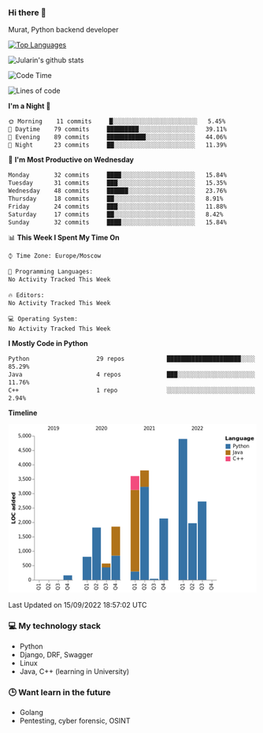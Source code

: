 ### Hi there 👋

Murat, Python backend developer

[![Top Languages](https://github-readme-stats.vercel.app/api/top-langs/?username=Jularin&layout=compact)]()

![Jularin's github stats](https://github-readme-stats.vercel.app/api?username=Jularin&show_icons=true&include_all_commits=true&count_private=true)

<!--START_SECTION:waka-->
![Code Time](http://img.shields.io/badge/Code%20Time-218%20hrs%2050%20mins-blue)

![Lines of code](https://img.shields.io/badge/From%20Hello%20World%20I%27ve%20Written-24%20Thousand%20lines%20of%20code-blue)

**I'm a Night 🦉** 

```text
🌞 Morning    11 commits     █░░░░░░░░░░░░░░░░░░░░░░░░   5.45% 
🌆 Daytime    79 commits     █████████░░░░░░░░░░░░░░░░   39.11% 
🌃 Evening    89 commits     ███████████░░░░░░░░░░░░░░   44.06% 
🌙 Night      23 commits     ██░░░░░░░░░░░░░░░░░░░░░░░   11.39%

```
📅 **I'm Most Productive on Wednesday** 

```text
Monday       32 commits     ████░░░░░░░░░░░░░░░░░░░░░   15.84% 
Tuesday      31 commits     ███░░░░░░░░░░░░░░░░░░░░░░   15.35% 
Wednesday    48 commits     ██████░░░░░░░░░░░░░░░░░░░   23.76% 
Thursday     18 commits     ██░░░░░░░░░░░░░░░░░░░░░░░   8.91% 
Friday       24 commits     ███░░░░░░░░░░░░░░░░░░░░░░   11.88% 
Saturday     17 commits     ██░░░░░░░░░░░░░░░░░░░░░░░   8.42% 
Sunday       32 commits     ████░░░░░░░░░░░░░░░░░░░░░   15.84%

```


📊 **This Week I Spent My Time On** 

```text
⌚︎ Time Zone: Europe/Moscow

💬 Programming Languages: 
No Activity Tracked This Week

🔥 Editors: 
No Activity Tracked This Week

💻 Operating System: 
No Activity Tracked This Week

```

**I Mostly Code in Python** 

```text
Python                   29 repos            █████████████████████░░░░   85.29% 
Java                     4 repos             ███░░░░░░░░░░░░░░░░░░░░░░   11.76% 
C++                      1 repo              ░░░░░░░░░░░░░░░░░░░░░░░░░   2.94%

```


**Timeline**

![Chart not found](https://raw.githubusercontent.com/Jularin/Jularin/main/charts/bar_graph.png) 


 Last Updated on 15/09/2022 18:57:02 UTC
<!--END_SECTION:waka-->

### 💻 My technology stack
 - Python
 - Django, DRF, Swagger
 - Linux 
 - Java, C++ (learning in University)

### 🕒 Want learn in the future
 - Golang
 - Pentesting, cyber forensic, OSINT
